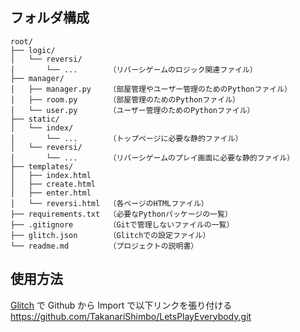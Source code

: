 ## フォルダ構成

    root/   
    ├── logic/   
    │   └── reversi/   
    │       └── ...       （リバーシゲームのロジック関連ファイル）   
    ├── manager/   
    │   ├── manager.py    （部屋管理やユーザー管理のためのPythonファイル）   
    │   ├── room.py       （部屋管理のためのPythonファイル）   
    │   └── user.py       （ユーザー管理のためのPythonファイル）   
    ├── static/   
    │   └── index/   
    │       └── ...       （トップページに必要な静的ファイル）   
    │   └── reversi/   
    │       └── ...       （リバーシゲームのプレイ画面に必要な静的ファイル）   
    ├── templates/   
    │   ├── index.html   
    │   ├── create.html   
    │   ├── enter.html   
    │   └── reversi.html  （各ページのHTMLファイル）  
    ├── requirements.txt  （必要なPythonパッケージの一覧）   
    ├── .gitignore        （Gitで管理しないファイルの一覧）  
    ├── glitch.json       （Glitchでの設定ファイル）  
    └── readme.md         （プロジェクトの説明書）   


## 使用方法

[Glitch](https://glitch.com/) で Github から Import で以下リンクを張り付ける
https://github.com/TakanariShimbo/LetsPlayEverybody.git